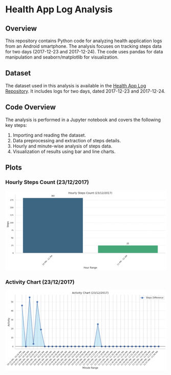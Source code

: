 # Health App Log Analysis

## Overview

This repository contains Python code for analyzing health application logs from an Android smartphone. The analysis focuses on tracking steps data for two days (2017-12-23 and 2017-12-24). The code uses pandas for data manipulation and seaborn/matplotlib for visualization.

## Dataset

The dataset used in this analysis is available in the [Health App Log Repository](https://github.com/nishantparihar/loghub/tree/master/HealthApp). It includes logs for two days, dated 2017-12-23 and 2017-12-24.


## Code Overview

The analysis is performed in a Jupyter notebook and covers the following key steps:

1. Importing and reading the dataset.
2. Data preprocessing and extraction of steps details.
3. Hourly and minute-wise analysis of steps data.
4. Visualization of results using bar and line charts.


## Plots

### Hourly Steps Count (23/12/2017)

![Hourly Steps Count](https://github.com/nishantparihar/HealthAppLogProcessing/blob/main/images/hourly_activity_23.png)

### Activity Chart (23/12/2017)

![Activity Chart](https://github.com/nishantparihar/HealthAppLogProcessing/blob/main/images/activity_chart_23.png)


